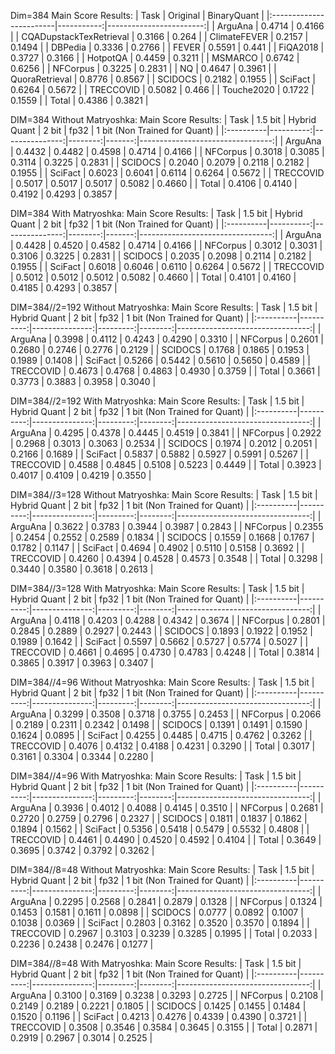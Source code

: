 
Dim=384
Main Score Results:
| Task                    |   Original |   BinaryQuant           |
|:------------------------|-----------:|------------------------:|
| ArguAna                 |     0.4714 |                  0.4166 |
| CQADupstackTexRetrieval |     0.3166 |                  0.264  |
| ClimateFEVER            |     0.2157 |                  0.1494 |
| DBPedia                 |     0.3336 |                  0.2766 |
| FEVER                   |     0.5591 |                  0.441  |
| FiQA2018                |     0.3727 |                  0.3166 |
| HotpotQA                |     0.4459 |                  0.3211 |
| MSMARCO                 |     0.6742 |                  0.6256 |
| NFCorpus                |     0.3225 |                  0.2831 |
| NQ                      |     0.4647 |                  0.3961 |
| QuoraRetrieval          |     0.8776 |                  0.8567 |
| SCIDOCS                 |     0.2182 |                  0.1955 |
| SciFact                 |     0.6264 |                  0.5672 |
| TRECCOVID               |     0.5082 |                  0.466  |
| Touche2020              |     0.1722 |                  0.1559 |
| Total                   |     0.4386 |                  0.3821 |

DIM=384 Without Matryoshka:
Main Score Results:
| Task      |   1.5 bit |   Hybrid Quant |   2 bit |   fp32 |   1 bit (Non Trained for Quant) |
|:----------|----------:|---------------:|--------:|-------:|---------------------------------:|
| ArguAna   |    0.4432 |        0.4482  |   0.4598 | 0.4714 |                          0.4166 |
| NFCorpus  |    0.3018 |        0.3085  |   0.3114 | 0.3225 |                          0.2831 |
| SCIDOCS   |    0.2040 |        0.2079  |   0.2118 | 0.2182 |                          0.1955 |
| SciFact   |    0.6023 |        0.6041  |   0.6114 | 0.6264 |                          0.5672 |
| TRECCOVID |    0.5017 |        0.5017  |   0.5017 | 0.5082 |                          0.4660 |
| Total     |    0.4106 |        0.4140  |   0.4192 | 0.4293 |                          0.3857 |

DIM=384 With Matryoshka:
Main Score Results:
| Task      |   1.5 bit |   Hybrid Quant |   2 bit |   fp32 |   1 bit (Non Trained for Quant) |
|:----------|----------:|---------------:|--------:|-------:|---------------------------------:|
| ArguAna   |    0.4428 |        0.4520  |   0.4582 | 0.4714 |                          0.4166 |
| NFCorpus  |    0.3012 |        0.3031  |   0.3106 | 0.3225 |                          0.2831 |
| SCIDOCS   |    0.2035 |        0.2098  |   0.2114 | 0.2182 |                          0.1955 |
| SciFact   |    0.6018 |        0.6046  |   0.6110 | 0.6264 |                          0.5672 |
| TRECCOVID |    0.5012 |        0.5012  |   0.5012 | 0.5082 |                          0.4660 |
| Total     |    0.4101 |        0.4160  |   0.4185 | 0.4293 |                          0.3857 |


DIM=384//2=192 Without Matryoshka:
Main Score Results:
| Task      |   1.5 bit |   Hybrid Quant |   2 bit |   fp32  |   1 bit (Non Trained for Quant) |
|:----------|----------:|---------------:|---------:|--------:|---------------------------------:|
| ArguAna   |    0.3998 |        0.4112  |   0.4243 | 0.4290  |                          0.3310 |
| NFCorpus  |    0.2601 |        0.2680  |   0.2746 | 0.2776  |                          0.2129 |
| SCIDOCS   |    0.1768 |        0.1865  |   0.1953 | 0.1989  |                          0.1408 |
| SciFact   |    0.5266 |        0.5442  |   0.5610 | 0.5650  |                          0.4589 |
| TRECCOVID |    0.4673 |        0.4768  |   0.4863 | 0.4930  |                          0.3759 |
| Total     |    0.3661 |        0.3773  |   0.3883 | 0.3958  |                          0.3040 |

DIM=384//2=192 With Matryoshka:
Main Score Results:
| Task      |   1.5 bit |   Hybrid Quant |   2 bit |   fp32  |   1 bit (Non Trained for Quant) |
|:----------|----------:|---------------:|---------:|--------:|---------------------------------:|
| ArguAna   |    0.4295 |        0.4378  |   0.4445 | 0.4519  |                          0.3841 |
| NFCorpus  |    0.2922 |        0.2968  |   0.3013 | 0.3063  |                          0.2534 |
| SCIDOCS   |    0.1974 |        0.2012  |   0.2051 | 0.2166  |                          0.1689 |
| SciFact   |    0.5837 |        0.5882  |   0.5927 | 0.5991  |                          0.5267 |
| TRECCOVID |    0.4588 |        0.4845  |   0.5108 | 0.5223  |                          0.4449 |
| Total     |    0.3923 |        0.4017  |   0.4109 | 0.4219  |                          0.3550 |

DIM=384//3=128 Without Matryoshka:
Main Score Results:
| Task      |   1.5 bit |   Hybrid Quant |   2 bit |   fp32  |   1 bit (Non Trained for Quant) |
|:----------|----------:|---------------:|---------:|--------:|---------------------------------:|
| ArguAna   |    0.3622 |        0.3783  |   0.3944 | 0.3987  |                          0.2843 |
| NFCorpus  |    0.2355 |        0.2454  |   0.2552 | 0.2589  |                          0.1834 |
| SCIDOCS   |    0.1559 |        0.1668  |   0.1767 | 0.1782  |                          0.1147 |
| SciFact   |    0.4694 |        0.4902  |   0.5110 | 0.5158  |                          0.3692 |
| TRECCOVID |    0.4260 |        0.4394  |   0.4528 | 0.4573  |                          0.3548 |
| Total     |    0.3298 |        0.3440  |   0.3580 | 0.3618  |                          0.2613 |

DIM=384//3=128 With Matryoshka:
Main Score Results:
| Task      |   1.5 bit |   Hybrid Quant |   2 bit |   fp32  |   1 bit (Non Trained for Quant) |
|:----------|----------:|---------------:|---------:|--------:|---------------------------------:|
| ArguAna   |    0.4118 |        0.4203  |   0.4288 | 0.4342  |                          0.3674 |
| NFCorpus  |    0.2801 |        0.2845  |   0.2889 | 0.2927  |                          0.2443 |
| SCIDOCS   |    0.1893 |        0.1922  |   0.1952 | 0.1989  |                          0.1642 |
| SciFact   |    0.5597 |        0.5662  |   0.5727 | 0.5774  |                          0.5027 |
| TRECCOVID |    0.4661 |        0.4695  |   0.4730 | 0.4783  |                          0.4248 |
| Total     |    0.3814 |        0.3865  |   0.3917 | 0.3963  |                          0.3407 |


DIM=384//4=96 Without Matryoshka:
Main Score Results:
| Task      |   1.5 bit |   Hybrid Quant |   2 bit |   fp32  |   1 bit (Non Trained for Quant) |
|:----------|----------:|---------------:|---------:|--------:|---------------------------------:|
| ArguAna   |    0.3299 |        0.3508  |   0.3718 | 0.3755  |                          0.2453 |
| NFCorpus  |    0.2066 |        0.2189  |   0.2311 | 0.2342  |                          0.1498 |
| SCIDOCS   |    0.1391 |        0.1491  |   0.1590 | 0.1624  |                          0.0895 |
| SciFact   |    0.4255 |        0.4485  |   0.4715 | 0.4762  |                          0.3262 |
| TRECCOVID |    0.4076 |        0.4132  |   0.4188 | 0.4231  |                          0.3290 |
| Total     |    0.3017 |        0.3161  |   0.3304 | 0.3344  |                          0.2280 |

DIM=384//4=96 With Matryoshka:
Main Score Results:
| Task      |   1.5 bit |   Hybrid Quant |   2 bit |   fp32  |   1 bit (Non Trained for Quant) |
|:----------|----------:|---------------:|---------:|--------:|---------------------------------:|
| ArguAna   |    0.3936 |        0.4012  |   0.4088 | 0.4145  |                          0.3510 |
| NFCorpus  |    0.2681 |        0.2720  |   0.2759 | 0.2796  |                          0.2327 |
| SCIDOCS   |    0.1811 |        0.1837  |   0.1862 | 0.1894  |                          0.1562 |
| SciFact   |    0.5356 |        0.5418  |   0.5479 | 0.5532  |                          0.4808 |
| TRECCOVID |    0.4461 |        0.4490  |   0.4520 | 0.4592  |                          0.4104 |
| Total     |    0.3649 |        0.3695  |   0.3742 | 0.3792  |                          0.3262 |


DIM=384//8=48 Without Matryoshka:
Main Score Results:
| Task      |   1.5 bit |   Hybrid Quant |   2 bit |   fp32  |   1 bit (Non Trained for Quant) |
|:----------|----------:|---------------:|---------:|--------:|---------------------------------:|
| ArguAna   |    0.2295 |        0.2568  |   0.2841 | 0.2879  |                          0.1328 |
| NFCorpus  |    0.1324 |        0.1453  |   0.1581 | 0.1611  |                          0.0898 |
| SCIDOCS   |    0.0777 |        0.0892  |   0.1007 | 0.1038  |                          0.0369 |
| SciFact   |    0.2803 |        0.3162  |   0.3520 | 0.3570  |                          0.1894 |
| TRECCOVID |    0.2967 |        0.3103  |   0.3239 | 0.3285  |                          0.1995 |
| Total     |    0.2033 |        0.2236  |   0.2438 | 0.2476  |                          0.1277 |

DIM=384//8=48 With Matryoshka:
Main Score Results:
| Task      |   1.5 bit |   Hybrid Quant |   2 bit |   fp32  |   1 bit (Non Trained for Quant) |
|:----------|----------:|---------------:|---------:|--------:|---------------------------------:|
| ArguAna   |    0.3100 |        0.3169  |   0.3238 | 0.3293  |                          0.2725 |
| NFCorpus  |    0.2108 |        0.2149  |   0.2189 | 0.2221  |                          0.1805 |
| SCIDOCS   |    0.1425 |        0.1455  |   0.1484 | 0.1520  |                          0.1196 |
| SciFact   |    0.4213 |        0.4276  |   0.4339 | 0.4390  |                          0.3721 |
| TRECCOVID |    0.3508 |        0.3546  |   0.3584 | 0.3645  |                          0.3155 |
| Total     |    0.2871 |        0.2919  |   0.2967 | 0.3014  |                          0.2525 |